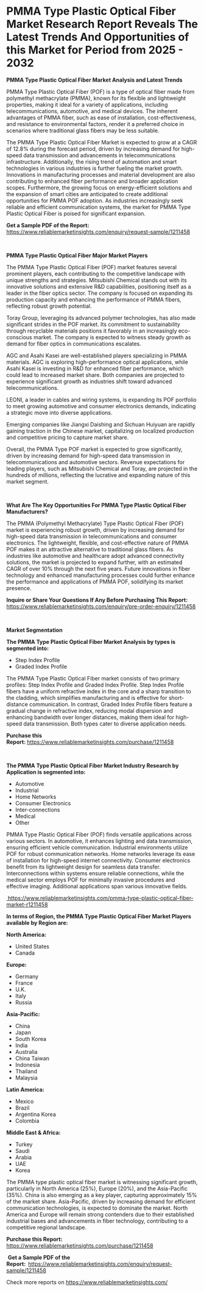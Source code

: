 <p><h1>PMMA Type Plastic Optical Fiber Market Research Report Reveals The Latest Trends And Opportunities of this Market for Period from 2025 - 2032</h1></p><p><strong>PMMA Type Plastic Optical Fiber Market Analysis and Latest Trends</strong></p>
<p><p>PMMA Type Plastic Optical Fiber (POF) is a type of optical fiber made from polymethyl methacrylate (PMMA), known for its flexible and lightweight properties, making it ideal for a variety of applications, including telecommunications, automotive, and medical devices. The inherent advantages of PMMA fiber, such as ease of installation, cost-effectiveness, and resistance to environmental factors, render it a preferred choice in scenarios where traditional glass fibers may be less suitable.</p><p>The PMMA Type Plastic Optical Fiber Market is expected to grow at a CAGR of 12.8% during the forecast period, driven by increasing demand for high-speed data transmission and advancements in telecommunications infrastructure. Additionally, the rising trend of automation and smart technologies in various industries is further fueling the market growth. Innovations in manufacturing processes and material development are also contributing to enhanced fiber performance and broader application scopes. Furthermore, the growing focus on energy-efficient solutions and the expansion of smart cities are anticipated to create additional opportunities for PMMA POF adoption. As industries increasingly seek reliable and efficient communication systems, the market for PMMA Type Plastic Optical Fiber is poised for significant expansion.</p></p>
<p><strong>Get a Sample PDF of the Report:&nbsp;</strong> <a href="https://www.reliablemarketinsights.com/enquiry/request-sample/1211458?utm_campaign=1558&utm_medium=2&utm_source=Github&utm_content=ia&utm_term=24032025&utm_id=pmma-type-plastic-optical-fiber">https://www.reliablemarketinsights.com/enquiry/request-sample/1211458</a></p>
<p>&nbsp;</p>
<p><strong>PMMA Type Plastic Optical Fiber Major Market Players</strong></p>
<p><p>The PMMA Type Plastic Optical Fiber (POF) market features several prominent players, each contributing to the competitive landscape with unique strengths and strategies. Mitsubishi Chemical stands out with its innovative solutions and extensive R&D capabilities, positioning itself as a leader in the fiber optics sector. The company is focused on expanding its production capacity and enhancing the performance of PMMA fibers, reflecting robust growth potential.</p><p>Toray Group, leveraging its advanced polymer technologies, has also made significant strides in the POF market. Its commitment to sustainability through recyclable materials positions it favorably in an increasingly eco-conscious market. The company is expected to witness steady growth as demand for fiber optics in communications escalates.</p><p>AGC and Asahi Kasei are well-established players specializing in PMMA materials. AGC is exploring high-performance optical applications, while Asahi Kasei is investing in R&D for enhanced fiber performance, which could lead to increased market share. Both companies are projected to experience significant growth as industries shift toward advanced telecommunications.</p><p>LEONI, a leader in cables and wiring systems, is expanding its POF portfolio to meet growing automotive and consumer electronics demands, indicating a strategic move into diverse applications.</p><p>Emerging companies like Jiangxi Daishing and Sichuan Huiyuan are rapidly gaining traction in the Chinese market, capitalizing on localized production and competitive pricing to capture market share. </p><p>Overall, the PMMA Type POF market is expected to grow significantly, driven by increasing demand for high-speed data transmission in telecommunications and automotive sectors. Revenue expectations for leading players, such as Mitsubishi Chemical and Toray, are projected in the hundreds of millions, reflecting the lucrative and expanding nature of this market segment.</p></p>
<p>&nbsp;</p>
<p><strong>What Are The Key Opportunities For PMMA Type Plastic Optical Fiber Manufacturers?</strong></p>
<p><p>The PMMA (Polymethyl Methacrylate) Type Plastic Optical Fiber (POF) market is experiencing robust growth, driven by increasing demand for high-speed data transmission in telecommunications and consumer electronics. The lightweight, flexible, and cost-effective nature of PMMA POF makes it an attractive alternative to traditional glass fibers. As industries like automotive and healthcare adopt advanced connectivity solutions, the market is projected to expand further, with an estimated CAGR of over 10% through the next five years. Future innovations in fiber technology and enhanced manufacturing processes could further enhance the performance and applications of PMMA POF, solidifying its market presence.</p></p>
<p><strong>Inquire or Share Your Questions If Any Before Purchasing This Report:</strong> <a href="https://www.reliablemarketinsights.com/enquiry/pre-order-enquiry/1211458?utm_campaign=1558&utm_medium=2&utm_source=Github&utm_content=ia&utm_term=24032025&utm_id=pmma-type-plastic-optical-fiber">https://www.reliablemarketinsights.com/enquiry/pre-order-enquiry/1211458</a></p>
<p>&nbsp;</p>
<p><strong>Market Segmentation</strong></p>
<p><strong>The PMMA Type Plastic Optical Fiber Market Analysis by types is segmented into:</strong></p>
<p><ul><li>Step Index Profile</li><li>Graded Index Profile</li></ul></p>
<p><p>The PMMA Type Plastic Optical Fiber market consists of two primary profiles: Step Index Profile and Graded Index Profile. Step Index Profile fibers have a uniform refractive index in the core and a sharp transition to the cladding, which simplifies manufacturing and is effective for short-distance communication. In contrast, Graded Index Profile fibers feature a gradual change in refractive index, reducing modal dispersion and enhancing bandwidth over longer distances, making them ideal for high-speed data transmission. Both types cater to diverse application needs.</p></p>
<p><strong>Purchase this Report:&nbsp;</strong><a href="https://www.reliablemarketinsights.com/purchase/1211458?utm_campaign=1558&utm_medium=2&utm_source=Github&utm_content=ia&utm_term=24032025&utm_id=pmma-type-plastic-optical-fiber">https://www.reliablemarketinsights.com/purchase/1211458</a></p>
<p>&nbsp;</p>
<p><strong>The PMMA Type Plastic Optical Fiber Market Industry Research by Application is segmented into:</strong></p>
<p><ul><li>Automotive</li><li>Industrial</li><li>Home Networks</li><li>Consumer Electronics</li><li>Inter-connections</li><li>Medical</li><li>Other</li></ul></p>
<p><p>PMMA Type Plastic Optical Fiber (POF) finds versatile applications across various sectors. In automotive, it enhances lighting and data transmission, ensuring efficient vehicle communication. Industrial environments utilize POF for robust communication networks. Home networks leverage its ease of installation for high-speed internet connectivity. Consumer electronics benefit from its lightweight design for seamless data transfer. Interconnections within systems ensure reliable connections, while the medical sector employs POF for minimally invasive procedures and effective imaging. Additional applications span various innovative fields.</p></p>
<p><a href="https://www.reliablemarketinsights.com/pmma-type-plastic-optical-fiber-market-r1211458?utm_campaign=1558&utm_medium=2&utm_source=Github&utm_content=ia&utm_term=24032025&utm_id=pmma-type-plastic-optical-fiber">&nbsp;https://www.reliablemarketinsights.com/pmma-type-plastic-optical-fiber-market-r1211458</a></p>
<p><strong>In terms of Region, the PMMA Type Plastic Optical Fiber Market Players available by Region are:</strong></p>
<p>
    <p> <strong> North America: </strong>
        <ul>
            <li>United States</li>
            <li>Canada</li>
        </ul>
        </p> 
    <p> <strong> Europe: </strong>
        <ul>
            <li>Germany</li>
            <li>France</li>
            <li>U.K.</li>
            <li>Italy</li>
            <li>Russia</li>
        </ul>
        </p> 
    <p> <strong> Asia-Pacific: </strong>
        <ul>
            <li>China</li>
            <li>Japan</li>
            <li>South Korea</li>
            <li>India</li>
            <li>Australia</li>
            <li>China Taiwan</li>
            <li>Indonesia</li>
            <li>Thailand</li>
            <li>Malaysia</li>
        </ul>
        </p> 
    <p> <strong> Latin America: </strong>
        <ul>
            <li>Mexico</li>
            <li>Brazil</li>
            <li>Argentina Korea</li>
            <li>Colombia</li>
        </ul>
        </p> 
    <p> <strong> Middle East & Africa: </strong>
        <ul>
            <li>Turkey</li>
            <li>Saudi</li>
            <li>Arabia</li>
            <li>UAE</li>
            <li>Korea</li>
        </ul>
    </p>
    </p>
<p><p>The PMMA type plastic optical fiber market is witnessing significant growth, particularly in North America (25%), Europe (20%), and the Asia-Pacific (35%). China is also emerging as a key player, capturing approximately 15% of the market share. Asia-Pacific, driven by increasing demand for efficient communication technologies, is expected to dominate the market. North America and Europe will remain strong contenders due to their established industrial bases and advancements in fiber technology, contributing to a competitive regional landscape.</p></p>
<p><strong>Purchase this Report: </strong><a href="https://www.reliablemarketinsights.com/purchase/1211458?utm_campaign=1558&utm_medium=2&utm_source=Github&utm_content=ia&utm_term=24032025&utm_id=pmma-type-plastic-optical-fiber">https://www.reliablemarketinsights.com/purchase/1211458</a></p>
<p>&nbsp;<strong>Get a Sample PDF of the Report:&nbsp;&nbsp;</strong><a href="https://www.reliablemarketinsights.com/enquiry/request-sample/1211458?utm_campaign=1558&utm_medium=2&utm_source=Github&utm_content=ia&utm_term=24032025&utm_id=pmma-type-plastic-optical-fiber">https://www.reliablemarketinsights.com/enquiry/request-sample/1211458</a></p>
<p><strong></strong></p>
<p>Check more reports on <a href="https://www.reliablemarketinsights.com/?utm_campaign=1558&utm_medium=2&utm_source=Github&utm_content=ia&utm_term=24032025&utm_id=pmma-type-plastic-optical-fiber">https://www.reliablemarketinsights.com/</a></p>